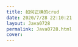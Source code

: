 ```yaml
---
title: 如何正确的crud
date: 2020/7/28 22:10:21
layout: Java0728
permalink: Java0728.html
cover:
---
```



<!--more-->
